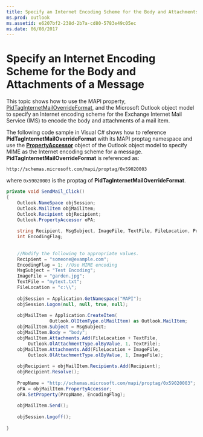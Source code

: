 ```yaml
---
title: Specify an Internet Encoding Scheme for the Body and Attachments of a Message
ms.prod: outlook
ms.assetid: e6207bf2-238d-2b7a-cd80-5783e49c05ec
ms.date: 06/08/2017
---
```



# Specify an Internet Encoding Scheme for the Body and Attachments of a Message

This topic shows how to use the MAPI property,  [PidTagInternetMailOverrideFormat](http://msdn.microsoft.com/library/guid_2fc91e13-703c-3ec9-9066-ffee7144306c.aspx), and the Microsoft Outlook object model to specify an Internet encoding scheme for the Exchange Internet Mail Service (IMS) to encode the body and attachments of a mail item.

The following code sample in Visual C# shows how to reference  **PidTagInternetMailOverrideFormat** with its MAPI proptag namespace and use the **[PropertyAccessor](http://msdn.microsoft.com/library/guid_2fc91e13-703c-3ec9-9066-ffee7144306c.aspx)** object of the Outlook object model to specify MIME as the Internet encoding scheme for a message. **PidTagInternetMailOverrideFormat** is referenced as:



```
http://schemas.microsoft.com/mapi/proptag/0x59020003
```

where  `0x59020003` is the proptag of **PidTagInternetMailOverrideFormat**.



```C#
private void SendMail_Click() 
{ 
    Outlook.NameSpace objSession; 
    Outlook.MailItem objMailItem; 
    Outlook.Recipient objRecipient; 
    Outlook.PropertyAccessor oPA; 
 
    string Recipient, MsgSubject, ImageFile, TextFile, FileLocation, PropName; 
    int EncodingFlag; 
     
 
    //Modify the following to appropriate values. 
    Recipient = "someone@example.com"; 
    EncodingFlag = 1; //Use MIME encoding 
    MsgSubject = "Test Encoding"; 
    ImageFile = "garden.jpg"; 
    TextFile = "mytext.txt"; 
    FileLocation = "c:\\"; 
 
    objSession = Application.GetNamespace("MAPI"); 
    objSession.Logon(null, null, true, null); 
 
    objMailItem = Application.CreateItem( 
                Outlook.OlItemType.olMailItem) as Outlook.MailItem; 
    objMailItem.Subject = MsgSubject; 
    objMailItem.Body = "body"; 
    objMailItem.Attachments.Add(FileLocation + TextFile,  
        Outlook.OlAttachmentType.olByValue, 1, TextFile); 
    objMailItem.Attachments.Add(FileLocation + ImageFile, 
        Outlook.OlAttachmentType.olByValue, 1, ImageFile); 
 
    objRecipient = objMailItem.Recipients.Add(Recipient); 
    objRecipient.Resolve(); 
 
    PropName = "http://schemas.microsoft.com/mapi/proptag/0x59020003"; 
    oPA = objMailItem.PropertyAccessor; 
    oPA.SetProperty(PropName, EncodingFlag); 
 
    objMailItem.Send(); 
 
    objSession.Logoff(); 
 
}

```


